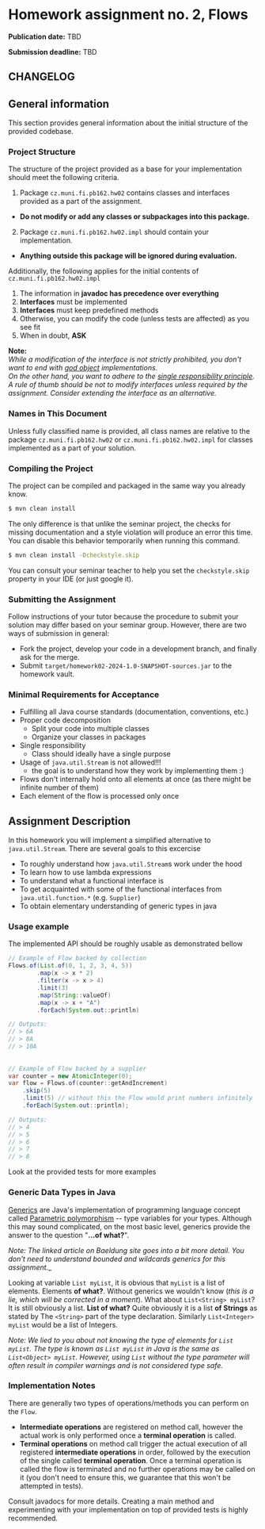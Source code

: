 Homework assignment no. 2, Flows
====================================

**Publication date:**  TBD

**Submission deadline:** TBD

## CHANGELOG

General information
-------------------
This section provides general information about the initial structure of the provided codebase.  

### Project Structure
The structure of the project provided as a base for your implementation should meet the following criteria.

1. Package ```cz.muni.fi.pb162.hw02``` contains classes and interfaces provided as a part of the assignment.
- **Do not modify or add any classes or subpackages into this package.**
2. Package  ```cz.muni.fi.pb162.hw02.impl``` should contain your implementation.
- **Anything outside this package will be ignored during evaluation.**


Additionally, the following applies for the initial contents of ``cz.muni.fi.pb162.hw02.impl``

1) The information in **javadoc has precedence over everything**
2) **Interfaces** must be implemented
3) **Interfaces** must keep predefined methods
4) Otherwise, you can modify the code (unless tests are affected) as you see fit
5) When in doubt, **ASK**

**Note:**  
*While a modification of the interface is not strictly prohibited, you don't want to end with [god object](https://en.wikipedia.org/wiki/God_object) implementations.    
On the other hand, you want to adhere to the [single responsibility principle](https://en.wikipedia.org/wiki/Single-responsibility_principle).  
A rule of thumb should be not to modify interfaces unless required by the assignment. Consider extending the interface as an alternative.*

### Names in This Document
Unless fully classified name is provided, all class names are relative to the package ```cz.muni.fi.pb162.hw02``` or ```cz.muni.fi.pb162.hw02.impl``` for classes implemented as a part of your solution.

### Compiling the Project
The project can be compiled and packaged in the same way you already know.

```bash
$ mvn clean install
```

The only difference is that unlike the seminar project, the checks for missing documentation and a style violation will produce an error this time.
You can disable this behavior temporarily when running this command.

```bash
$ mvn clean install -Dcheckstyle.skip
```

You can consult your seminar teacher to help you set the ```checkstyle.skip``` property in your IDE (or just google it).

### Submitting the Assignment
Follow instructions of your tutor because the procedure to submit your solution may differ based on your seminar group. However, there are two ways of submission in general:
* Fork the project, develop your code in a development branch, and finally ask for the merge.
* Submit ```target/homework02-2024-1.0-SNAPSHOT-sources.jar``` to the homework vault.

### Minimal Requirements for Acceptance
- Fulfilling all Java course standards (documentation, conventions, etc.)
- Proper code decomposition
  - Split your code into multiple classes
  - Organize your classes in packages
- Single responsibility
  - Class should ideally have a single purpose
- Usage of `java.util.Stream` is not allowed!!!
  - the goal is to understand how they work by implementing them :)
- Flows don't internally hold onto all elements at once (as there might be infinite number of them)
- Each element of the flow is processed only once


Assignment Description
-------------
In this homework you will implement a simplified alternative to `java.util.Stream`. There are several goals to this excercise

- To roughly understand how `java.util.Stream`s work under the hood
- To learn how to use lambda expressions
- To understand what a functional interface is 
- To get acquainted with some of the functional interfaces from `java.util.function.*` (e.g. `Supplier`)
- To obtain elementary understanding of generic types in java 

### Usage example
The implemented API should be roughly usable as demonstrated bellow

```java
// Example of Flow backed by collection
Flows.of(List.of(0, 1, 2, 3, 4, 5))
        .map(x -> x * 2)
        .filter(x -> x > 4)
        .limit(3)
        .map(String::valueOf)
        .map(x -> x + "A")
        .forEach(System.out::println)

// Outputs:
// > 6A
// > 8A
// > 10A
        
        
// Example of Flow backed by a supplier
var counter = new AtomicInteger(0);
var flow = Flows.of(counter::getAndIncrement)
    .skip(5)
    .limit(5) // without this the Flow would print numbers infinitely
    .forEach(System.out::println);

// Outputs:
// > 4
// > 5
// > 6
// > 7
// > 8
```

Look at the provided tests for more examples

### Generic Data Types in Java
[Generics](https://www.baeldung.com/java-generics) are Java's implementation of programming language concept called [Parametric polymorphism](https://en.wikipedia.org/wiki/Parametric_polymorphism) -- type variables for your types. Although this may sound complicated, on the most basic level, generics provide the answer to the question "**...of what?**". 

_Note: The linked article on Baeldung site goes into a bit more detail. You don't need to understand bounded and wildcards generics for this assignment.__  


Looking at variable `List myList`, it is obvious that `myList` is a list of elements. Elements **of what?**. Without generics we wouldn't know (_this is a lie, which will be corrected in a moment_). What about `List<String> myList`? It is still obviously a list. **List of what?** Quite obviously it is a list **of Strings** as stated by The `<String>` part of the type declaration. Similarly `List<Integer> myList` would be a list of Integers. 

_Note: We lied to you about not knowing the type of elements for `List myList`. The type is known as `List myList` in Java is the same as `List<Object> myList`. However, using `List` without the type parameter will often result in compiler warnings and is not considered type safe._ 

### Implementation Notes
There are generally two types of operations/methods you can perform on the `Flow`.

- **Intermediate operations** are registered on method call, however the actual work is only performed once a **terminal operation** is called. 
- **Terminal operations** on method call trigger the actual execution of all registered **intermediate operations** in order, followed by the execution of the single called  **terminal operation**. Once a terminal operation is called the flow is terminated and no further operations may be called on it (you don't need to ensure this, we guarantee that this won't be attempted in tests).


Consult javadocs for more details. Creating a main method and experimenting with your implementation on top of provided tests is highly recommended.

